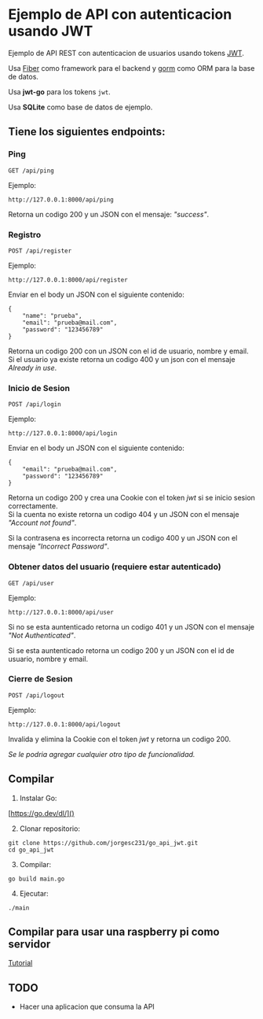 # Ejemplo de API con autenticacion usando JWT

Ejemplo de API REST con autenticacion de usuarios usando tokens [JWT](https://jwt.io/).

Usa [Fiber](https://docs.gofiber.io/) como framework para el backend y [gorm](https://gorm.io/) como ORM para la base de datos.

Usa **jwt-go** para los tokens `jwt`.

Usa **SQLite** como base de datos de ejemplo.

## Tiene los siguientes endpoints:


### Ping

```
GET /api/ping
```

Ejemplo:


```
http://127.0.0.1:8000/api/ping
```

Retorna un codigo 200 y un JSON con el mensaje: *"success"*.


### Registro

```
POST /api/register
```

Ejemplo:

```
http://127.0.0.1:8000/api/register
```

Enviar en el body un JSON con el siguiente contenido:

```
{
    "name": "prueba",
    "email": "prueba@mail.com",
    "password": "123456789"
}
```

Retorna un codigo 200 con un JSON con el id de usuario, nombre y email.  
Si el usuario ya existe retorna un codigo 400 y un json con el mensaje *Already in use*.


### Inicio de Sesion

```
POST /api/login
```

Ejemplo:


```
http://127.0.0.1:8000/api/login
```

Enviar en el body un JSON con el siguiente contenido:

```
{
    "email": "prueba@mail.com",
    "password": "123456789"
}
```

Retorna un codigo 200 y crea una Cookie con el token *jwt* si se inicio sesion correctamente.  
Si la cuenta no existe retorna un codigo 404 y un JSON con el mensaje *"Account not found"*.        

Si la contrasena es incorrecta retorna un codigo 400 y un JSON con el mensaje *"Incorrect Password"*.


### Obtener datos del usuario (requiere estar autenticado)

```
GET /api/user
```

Ejemplo:

```
http://127.0.0.1:8000/api/user
```

Si no se esta auntenticado retorna un codigo 401 y un JSON con el mensaje *"Not Authenticated"*.  

Si se esta auntenticado retorna un codigo 200 y un JSON con el id de usuario, nombre y email.


### Cierre de Sesion

```
POST /api/logout
```

Ejemplo:

```
http://127.0.0.1:8000/api/logout
```

Invalida y elimina la Cookie con el token *jwt* y retorna un codigo 200.


*Se le podria agregar cualquier otro tipo de funcionalidad.*

## Compilar

1. Instalar Go:

[https://go.dev/dl/]()

2. Clonar repositorio:

```
git clone https://github.com/jorgesc231/go_api_jwt.git
cd go_api_jwt
```

3. Compilar:


```
go build main.go
```

4. Ejecutar:

```
./main
```



## Compilar para usar una raspberry pi como servidor


[Tutorial](https://github.com/jorgesc231/tutoriales_raspberry_pi/tree/master/go_cross_rpi1)


## TODO

- Hacer una aplicacion que consuma la API